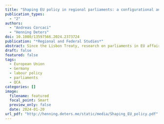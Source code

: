 ```yaml
---
title: "Shaping EU policy in regional parliaments: a configurational analysis of the Posted Workers Directive in Germany"
publication_types:
  - "2"
authors:
  - "Andreas Corcaci"
  - "Henning Deters"
doi: 10.1080/13597566.2024.2373724
publication: "*Regional and Federal Studies*"
abstract: Since the Lisbon Treaty, research on parliaments in EU affairs turned to the regional level, but few studies ask how subnational legislators engage with the substance of EU policies. We examine this topic based on statements by the parliamentary groups in all German Landtage concerning the reform of the Posted Workers Directive, which became particularly salient when the European Court of Justice liberalized wage clauses in state procurement law. Under which conditions did the parliamentary groups support the reform? Our configurational analysis reveals that a left party identity is the only necessary attribute for support, and that it becomes sufficient in conjunction with the group being in opposition or with state policy being affected by European jurisprudence. We find little evidence that the local economic context mattered. The results partly confirm research on the Europeanization of state procurement law but highlight the importance of policy shaping from below.
draft: false
featured: false
tags:
  - European Union
  - Germany
  - labour policy
  - parliaments
  - QCA
categories: []
image:
  filename: featured
  focal_point: Smart
  preview_only: false
  date: 2024-01-20
url_pdf: "http://henning.deters.me/static/media/Shaping_EU_policy.pdf"
---
```


